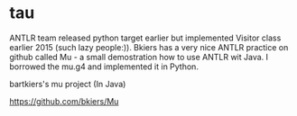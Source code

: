 # tau

ANTLR team released python target earlier but implemented Visitor class earlier 2015 (such lazy people:)). Bkiers has a very nice ANTLR practice on github called Mu - a small demostration how to use ANTLR wit Java. I borrowed the mu.g4 and implemented it in Python.

bartkiers's mu project (In Java)

https://github.com/bkiers/Mu
